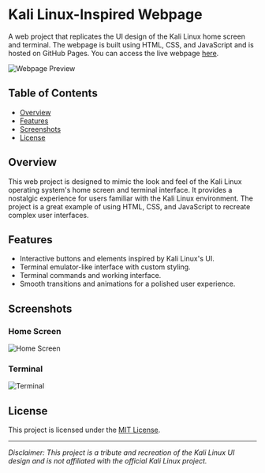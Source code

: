 # Kali Linux-Inspired Webpage

A web project that replicates the UI design of the Kali Linux home screen and terminal. The webpage is built using HTML, CSS, and JavaScript and is hosted on GitHub Pages. You can access the live webpage [here](https://uzumaki4303.github.io/terminal/).

![Webpage Preview](https://i.postimg.cc/d1dprP6V/Home-Screen.jpg)

## Table of Contents

- [Overview](#overview)
- [Features](#features)
- [Screenshots](#screenshots)
- [License](#license)

## Overview

This web project is designed to mimic the look and feel of the Kali Linux operating system's home screen and terminal interface. It provides a nostalgic experience for users familiar with the Kali Linux environment. The project is a great example of using HTML, CSS, and JavaScript to recreate complex user interfaces.

## Features

- Interactive buttons and elements inspired by Kali Linux's UI.
- Terminal emulator-like interface with custom styling.
- Terminal commands and working interface.
- Smooth transitions and animations for a polished user experience.

## Screenshots

### Home Screen
![Home Screen](https://i.postimg.cc/d1dprP6V/Home-Screen.jpg)

### Terminal
![Terminal](https://i.postimg.cc/SRh5GT17/Terminal-Screen.jpg)

## License

This project is licensed under the [MIT License](LICENSE).

---

*Disclaimer: This project is a tribute and recreation of the Kali Linux UI design and is not affiliated with the official Kali Linux project.*
